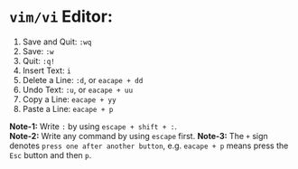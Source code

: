# `vim/vi` Editor:

1. Save and Quit: `:wq`
2. Save: `:w`
3. Quit: `:q!`
4. Insert Text: `i`
5. Delete a Line: `:d`, or `eacape + dd`
6. Undo Text: `:u`, or `eacape + uu`
7. Copy a Line: `eacape + yy`
8. Paste a Line: `eacape + p`


**Note-1:** Write `:` by using `escape + shift + :`. <br/>
**Note-2:** Write any command by using `escape` first.
**Note-3:** The `+` sign denotes `press one after another button`, e.g. `eacape + p` means press the `Esc` button and then `p`.
